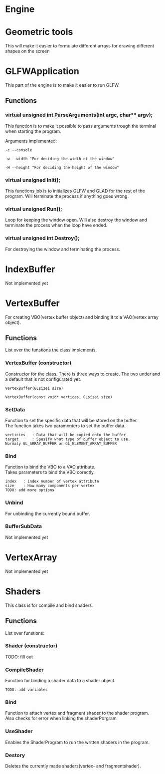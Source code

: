 # Engine

# Geometric tools
This will make it easier to formulate different arrays for drawing different shapes on the screen

# GLFWApplication
This part of the engine is to make it easier to run GLFW.

## Functions 

### virtual unsigned int ParseArguments(int argc, char** argv);
This function is to make it possible to pass arguments trough the terminal when starting the program.

Arguments implemented:
```
-c --console

-w --width "For deciding the width of the window"

-H --height "For deciding the height of the window"
```

### virtual unsigned Init();
This functions job is to initializes GLFW and GLAD for the rest of the program. Will terminate the process if anything goes wrong.

### virtual unsigned Run();
Loop for keeping the window open. Will also destroy the window and terminate the process when the loop have ended.

### virtual unsigned int Destroy();
For destroying the window and terminating the process.

# IndexBuffer
Not implemented yet

# VertexBuffer
For creating VBO(vertex buffer object) and binding it to a VAO(vertex array object).

## Functions
List over the funstions the class implements.

### VertexBuffer (constructor)
Constructor for the class. There is three ways to create. The two under and a default that is not configurated yet. 

```
VertexBuffer(GLsizei size)

VertexBuffer(const void* vertices, GLsizei size)
```

### SetData
Function to set the spesific data that will be stored on the buffer. <br>
The function takes two paramenters to set the buffer data.
```
verticies	: Data that will be copied onto the buffer
target		: Spesify what type of buffer object to use.                Normaly GL_ARRAY_BUFFER or GL_ELEMENT_ARRAY_BUFFER
```

### Bind
Function to bind the VBO to a VAO attribute. <br>
Takes parameters to bind the VBO corectly.
```
index	: index number of vertex attribute
size	: How many components per vertex
TODO: add more options
``` 

### Unbind
For unbinding the currently bound buffer.

### BufferSubData
Not implemented yet

# VertexArray
Not implemented yet

# Shaders
This class is for compile and bind shaders.

## Functions 
List over funstions:

### Shader (constructor)
TODO: fill out 

### CompileShader
Function for binding a shader data to a shader object.
```
TODO: add variables
```

### Bind
Function to attach vertex and fragment shader to the shader program.<br>
Also checks for error when linking the shaderPorgram 

### UseShader
Enables the ShaderProgram to run the written shaders in the program.

### Destory
Deletes the currently made shaders(vertex- and fragmentshader).